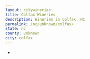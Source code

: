```yaml
---
layout: citywineries
title: Colfax Wineries
description: Wineries in Colfax, NC
permalink: /nc/unknown/colfax/
state: nc
county: unknown
city: colfax
---
```

-
